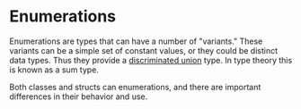 # Enumerations

Enumerations are types that can have a number of "variants." These variants can be a simple set of constant values, or they could be distinct data types. Thus they provide a [discriminated union](https://en.wikipedia.org/wiki/Tagged_union) type. In type theory this is known as a sum type.

Both classes and structs can enumerations, and there are important differences in their behavior and use.
